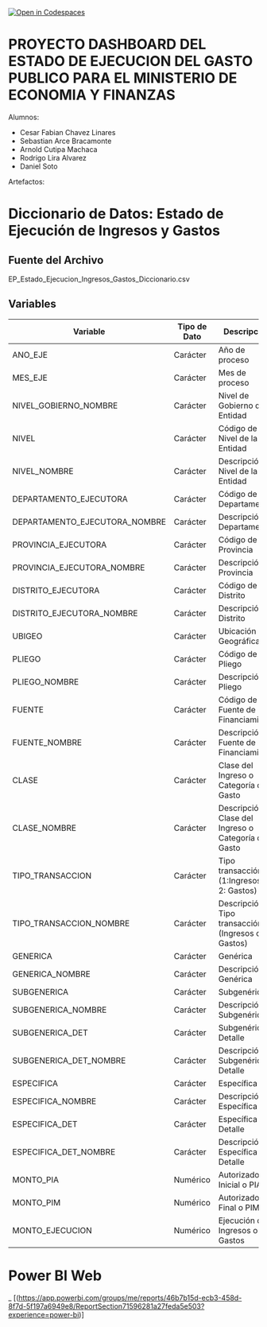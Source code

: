 [![Open in Codespaces](https://classroom.github.com/assets/launch-codespace-2972f46106e565e64193e422d61a12cf1da4916b45550586e14ef0a7c637dd04.svg)](https://classroom.github.com/open-in-codespaces?assignment_repo_id=15581361)
# PROYECTO DASHBOARD DEL ESTADO DE EJECUCION DEL GASTO PUBLICO PARA EL MINISTERIO DE ECONOMIA Y FINANZAS

Alumnos:
- Cesar Fabian Chavez Linares
- Sebastian Arce Bracamonte
- Arnold Cutipa Machaca
- Rodrigo Lira Alvarez
- Daniel Soto

Artefactos:
# Diccionario de Datos: Estado de Ejecución de Ingresos y Gastos

## Fuente del Archivo
EP_Estado_Ejecucion_Ingresos_Gastos_Diccionario.csv

## Variables

| Variable | Tipo de Dato | Descripción |
|----------|--------------|-------------|
| ANO_EJE | Carácter | Año de proceso |
| MES_EJE | Carácter | Mes de proceso |
| NIVEL_GOBIERNO_NOMBRE | Carácter | Nivel de Gobierno de la Entidad |
| NIVEL | Carácter | Código de Nivel de la Entidad |
| NIVEL_NOMBRE | Carácter | Descripción de Nivel de la Entidad |
| DEPARTAMENTO_EJECUTORA | Carácter | Código de Departamento |
| DEPARTAMENTO_EJECUTORA_NOMBRE | Carácter | Descripción de Departamento |
| PROVINCIA_EJECUTORA | Carácter | Código de Provincia |
| PROVINCIA_EJECUTORA_NOMBRE | Carácter | Descripción de Provincia |
| DISTRITO_EJECUTORA | Carácter | Código de Distrito |
| DISTRITO_EJECUTORA_NOMBRE | Carácter | Descripción de Distrito |
| UBIGEO | Carácter | Ubicación Geográfica |
| PLIEGO | Carácter | Código de Pliego |
| PLIEGO_NOMBRE | Carácter | Descripción de Pliego |
| FUENTE | Carácter | Código de Fuente de Financiamiento |
| FUENTE_NOMBRE | Carácter | Descripción de Fuente de Financiamiento |
| CLASE | Carácter | Clase del Ingreso o Categoría del Gasto |
| CLASE_NOMBRE | Carácter | Descripción Clase del Ingreso o Categoría del Gasto |
| TIPO_TRANSACCION | Carácter | Tipo transacción (1:Ingresos o 2: Gastos) |
| TIPO_TRANSACCION_NOMBRE | Carácter | Descripción de Tipo transacción (Ingresos o Gastos) |
| GENERICA | Carácter | Genérica |
| GENERICA_NOMBRE | Carácter | Descripción de Genérica |
| SUBGENERICA | Carácter | Subgenérica |
| SUBGENERICA_NOMBRE | Carácter | Descripción de Subgenérica |
| SUBGENERICA_DET | Carácter | Subgenérica Detalle |
| SUBGENERICA_DET_NOMBRE | Carácter | Descripción Subgenérica Detalle |
| ESPECIFICA | Carácter | Específica |
| ESPECIFICA_NOMBRE | Carácter | Descripción Específica |
| ESPECIFICA_DET | Carácter | Específica Detalle |
| ESPECIFICA_DET_NOMBRE | Carácter | Descripción Específica Detalle |
| MONTO_PIA | Numérico | Autorizado Inicial o PIA |
| MONTO_PIM | Numérico | Autorizado Final o PIM |
| MONTO_EJECUCION | Numérico | Ejecución de Ingresos o Gastos |

# Power BI Web
_ [(https://app.powerbi.com/groups/me/reports/46b7b15d-ecb3-458d-8f7d-5f197a6949e8/ReportSection71596281a27feda5e503?experience=power-bi)]
